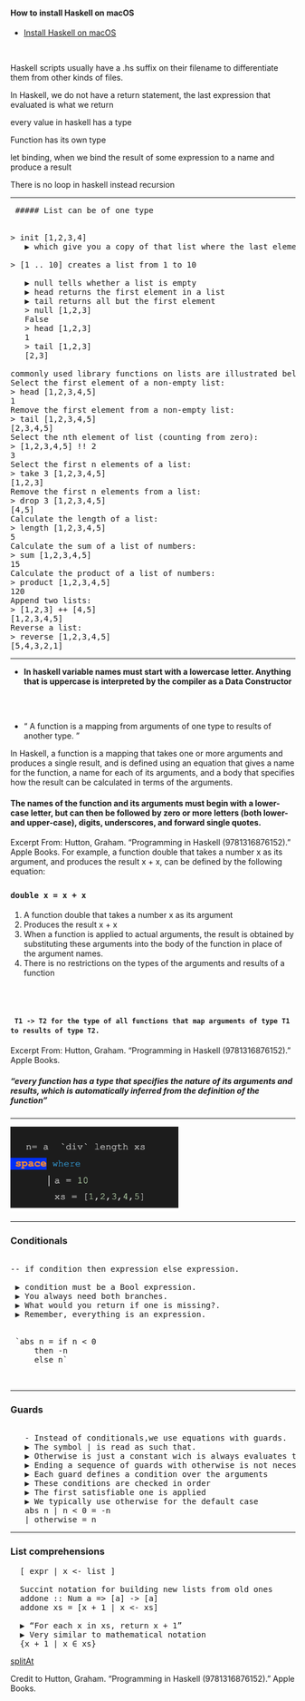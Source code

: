 #### How to install Haskell on  macOS
 - [Install Haskell on macOS](https://medium.com/analytics-vidhya/install-haskell-on-macos-e5677ab620b5)
 <br>
 <p>  Haskell scripts usually have a .hs suffix on their filename </strong> to differentiate them from other kinds of files. </p>
 <p>In Haskell, we do not have a return statement, the last expression that evaluated is  what we return</p>
 <p> every value in haskell has a type</p>
 <p> Function has its own type</p>
 <p> let binding, when we bind the result of some expression to a name and produce a result</p>
 <p> There is no loop in haskell instead  recursion</p>



---
<pre>
 ##### List can be of one type
 
 
> init [1,2,3,4]
   ▶ which give you a copy of that list where the last element removed.
  
> [1 .. 10] creates a list from 1 to 10

   ▶ null tells whether a list is empty
   ▶ head returns the first element in a list
   ▶ tail returns all but the first element
   > null [1,2,3]
   False
   > head [1,2,3]
   1
   > tail [1,2,3]
   [2,3]

commonly used library functions on lists are illustrated below.
Select the first element of a non-empty list:
> head [1,2,3,4,5]
1
Remove the first element from a non-empty list:
> tail [1,2,3,4,5]
[2,3,4,5]
Select the nth element of list (counting from zero):
> [1,2,3,4,5] !! 2
3
Select the first n elements of a list:
> take 3 [1,2,3,4,5]
[1,2,3]
Remove the first n elements from a list:
> drop 3 [1,2,3,4,5]
[4,5]
Calculate the length of a list:
> length [1,2,3,4,5]
5
Calculate the sum of a list of numbers:
> sum [1,2,3,4,5]
15
Calculate the product of a list of numbers:
> product [1,2,3,4,5]
120
Append two lists:
> [1,2,3] ++ [4,5]
[1,2,3,4,5]
Reverse a list:
> reverse [1,2,3,4,5]
[5,4,3,2,1] 
</pre>


---



- <strong>In haskell variable names must start with a lowercase letter. Anything that is uppercase is interpreted by the compiler as a Data Constructor</strong> 
<br>
<br>

- “ A function is a mapping from arguments of one type to results of another type. ”

In Haskell, a function is a mapping that takes one or more arguments and produces a single result, and is defined using an equation that gives a name for the function, a name for each of its arguments, and a body that specifies how the result can be calculated in terms of the arguments.

<h4> The names of the function and its arguments must begin with a lower-case letter, but can then be followed by zero or more letters (both lower- and upper-case), digits, underscores, and forward single quotes. </h4>

Excerpt From: Hutton, Graham. “Programming in Haskell (9781316876152).” Apple Books. 
For example, 
a function double that takes a number x as its argument, and produces the result x + x, can be defined by the following equation:
 <br>
 ### `double x = x + x`
<ol>
  <li> A function double that takes a number x as its argument</li>
  <li> Produces the result x + x </li>
 <li> When a function is applied to actual arguments, the result is obtained by substituting these arguments into the body of the function in place of the argument names. </li>
<li> There is no restrictions on the types of the arguments  and results of a function</li>
</ol>

<br>
<br>

#### ` T1 -> T2 for the type of all functions that map arguments of type T1 to results of type T2.`

Excerpt From: Hutton, Graham. “Programming in Haskell (9781316876152).” Apple Books. 

#####  “every function has a type that specifies the nature of its arguments and results, which is automatically inferred from the definition of the function”


  
 ---
  
  <p><img src="Resources/avgList.png" height="150"> </p>
  

---
### Conditionals
<pre>

-- if condition then expression else expression.

 ▶ condition must be a Bool expression.
 ▶ You always need both branches.
 ▶ What would you return if one is missing?.
 ▶ Remember, everything is an expression.

 
 `abs n = if n < 0
     then -n 
     else n`

 </pre>
 
---
### Guards
<pre>

   - Instead of conditionals,we use equations with guards.
   ▶ The symbol | is read as such that.
   ▶ Otherwise is just a constant wich is always evaluates to true (always taken).
   ▶ Ending a sequence of guards with otherwise is not necessary, but provides a convenient way of handling all other cases.
   ▶ Each guard defines a condition over the arguments
   ▶ These conditions are checked in order
   ▶ The first satisfiable one is applied
   ▶ We typically use otherwise for the default case
   abs n | n < 0 = -n
   | otherwise = n
</pre>
 
 ---
 
 ### List comprehensions
  <pre>
  [ expr | x <- list ]
  
  Succint notation for building new lists from old ones
  addone :: Num a => [a] -> [a]
  addone xs = [x + 1 | x <- xs]
  
  ▶ “For each x in xs, return x + 1”
  ▶ Very similar to mathematical notation
  {x + 1 | x ∈ xs}
</pre>

[splitAt](http://zvon.org/other/haskell/Outputprelude/splitAt_f.html)














Credit to Hutton, Graham. “Programming in Haskell (9781316876152).” Apple Books. 
